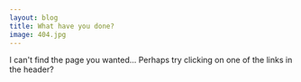 ```yaml
---
layout: blog
title: What have you done?
image: 404.jpg
---
```


I can't find the page you wanted... Perhaps try clicking on one of the links in the header?
